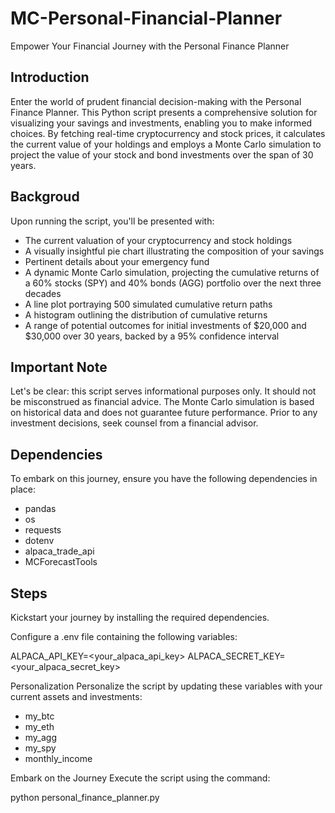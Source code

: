 # MC-Personal-Financial-Planner

Empower Your Financial Journey with the Personal Finance Planner

## Introduction
Enter the world of prudent financial decision-making with the Personal Finance Planner. This Python script presents a comprehensive solution for visualizing your savings and investments, enabling you to make informed choices. By fetching real-time cryptocurrency and stock prices, it calculates the current value of your holdings and employs a Monte Carlo simulation to project the value of your stock and bond investments over the span of 30 years.

## Backgroud
Upon running the script, you'll be presented with:

- The current valuation of your cryptocurrency and stock holdings
- A visually insightful pie chart illustrating the composition of your savings
- Pertinent details about your emergency fund
- A dynamic Monte Carlo simulation, projecting the cumulative returns of a 60% stocks (SPY) and 40% bonds (AGG) portfolio over the next three decades
- A line plot portraying 500 simulated cumulative return paths
- A histogram outlining the distribution of cumulative returns
- A range of potential outcomes for initial investments of $20,000 and $30,000 over 30 years, backed by a 95% confidence interval

## Important Note
Let's be clear: this script serves informational purposes only. It should not be misconstrued as financial advice. The Monte Carlo simulation is based on historical data and does not guarantee future performance. Prior to any investment decisions, seek counsel from a financial advisor.

## Dependencies
To embark on this journey, ensure you have the following dependencies in place:

- pandas
- os
- requests
- dotenv
- alpaca_trade_api
- MCForecastTools

## Steps
Kickstart your journey by installing the required dependencies.

Configure a .env file containing the following variables:

ALPACA_API_KEY=<your_alpaca_api_key>
ALPACA_SECRET_KEY=<your_alpaca_secret_key>

Personalization
Personalize the script by updating these variables with your current assets and investments:

- my_btc
- my_eth
- my_agg
- my_spy
- monthly_income

Embark on the Journey
Execute the script using the command:

python personal_finance_planner.py
